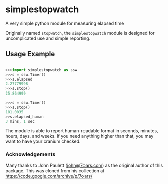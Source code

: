 # simplestopwatch
A very simple python module for measuring elapsed time

Originally named `stopwatch`, the `simplestopwatch` module is designed for uncomplicated use and simple reporting.

## Usage Example

```python

>>>import simplestopwatch as ssw
>>>s = ssw.Timer()
>>>s.elapsed
2.27779998
>>>s.stop()
25.864999

>>>s = ssw.Timer()
>>>s.stop()
181.0035
>>s.elapsed_human
3 mins, 1 sec
```

The module is able to report human-readable format in seconds, minutes, hours, days, and weeks. If you need anything higher than that, you may want to have your cranium checked.


### Acknowledgements

Many thanks to John Paulett (john@7oars.com) as the original author of this package. This was cloned from his collection at https://code.google.com/archive/p/7oars/
